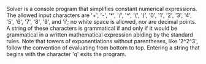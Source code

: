 Solver is a console program that simplifies constant numerical expressions. The allowed input characters are '+', '-', '\*', '/', '^', '(', ')', '0', '1', '2', '3', '4', '5', '6', '7', '8', '9', and 'i'; no white space is allowed, nor are decimal points. A string of these characters is grammatical if and only if it would be grammatical in a written mathematical expression abiding by the standard rules. Note that towers of exponentiations without parentheses, like '2^2^3', follow the convention of evaluating from bottom to top. Entering a string that begins with the character 'q' exits the program.
